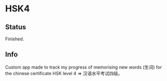 # HSK4

## Status
Finished.

## Info
Custom app made to track my progress of memorising new words (生词) for the chinese certificate HSK level 4 => 汉语水平考试四级。
